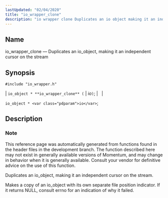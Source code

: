 ```yaml
---
lastUpdated: "02/04/2020"
title: "io_wrapper_clone"
description: "io wrapper clone Duplicates an io object making it an independent cursor on the stream io object io wrapper clone io io object io This reference page was automatically generated from functions found in the header files in the development branch The function described here may not exist in generally..."
---
```


<a name="apis.io_wrapper_clone"></a> 
## Name

io_wrapper_clone — Duplicates an io_object, making it an independent cursor on the stream

## Synopsis

`#include "io_wrapper.h"`

| `io_object * **io_wrapper_clone** (` | <var class="pdparam">io</var>`)`; |   |

`io_object * <var class="pdparam">io</var>`;<a name="idp53528032"></a> 
## Description

### Note

This reference page was automatically generated from functions found in the header files in the development branch. The function described here may not exist in generally available versions of Momentum, and may change in behavior when it is generally available. Consult your vendor for definitive advice on the use of this function.

Duplicates an io_object, making it an independent cursor on the stream.

Makes a copy of an io_object with its own separate file position indicator. If it returns NULL, consult errno for an indication of why it failed.